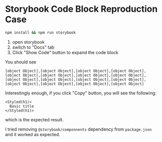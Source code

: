 # Storybook Code Block Reproduction Case

```sh
npm install && npm run storybook
```

1. open storybook
2. switch to "Docs" tab
3. Click "Show Code" button to expand the code block

You should see 

```
[object Object],[object Object],[object Object],[object Object],[object Object],[object Object],[object Object],[object Object],[object Object],[object Object],[object Object],[object Object],[object Object],[object Object],[object Object],[object Object]
```

Interestingly enough, if you click "Copy" button, you will see the following:

```
<Styled(h1)>
  Basic title
</Styled(h1)>
```

which is the expected result.

I tried removing `@storybook/componnents` dependency from `package.json` and it worked as expected.
